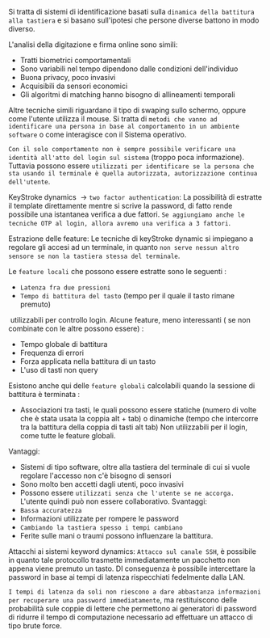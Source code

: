 Si tratta di sistemi di identificazione basati sulla `dinamica della battitura alla tastiera` e si basano sull'ipotesi che persone diverse battono in modo diverso.

L'analisi della digitazione e firma online sono simili:
- Tratti biometrici comportamentali
- Sono variabili nel tempo dipendono dalle condizioni dell'individuo
- Buona privacy, poco invasivi
- Acquisibili da sensori economici
- Gli algoritmi di matching hanno bisogno di allineamenti temporali

Altre tecniche simili riguardano il tipo di swaping sullo schermo, oppure come l'utente utilizza il mouse. Si tratta di `metodi che vanno ad identificare una persona in base al comportamento in un ambiente software` o come interagisce con il Sistema operativo.

`Con il solo comportamento non è sempre possibile verificare una identità all'atto del login sul sistema` (troppo poca informazione). Tuttavia possono essere `utilizzati per identificare se la persona che sta usando il terminale è quella autorizzata, autorizzazione continua dell'utente`.

KeyStroke dynamics  -> `two factor authentication`:
La possibilità di estratte il template direttamente mentre si scrive la password, di fatto rende possibile una istantanea verifica a due fattori. `Se aggiungiamo anche le tecniche OTP al login, allora avremo una verifica a 3 fattori`.

Estrazione delle feature:
Le tecniche di keyStroke dynamic si impiegano a regolare gli accesi ad un terminale, in quanto `non serve nessun altro sensore se non la tastiera stessa del terminale`.

Le `feature locali` che possono essere estratte sono le seguenti :
- `Latenza fra due pressioni`
- `Tempo di battitura del tasto` (tempo per il quale il tasto rimane premuto)

 utilizzabili per controllo login.
Alcune feature, meno interessanti ( se non combinate con le altre possono essere) :
- Tempo globale di battitura
- Frequenza di errori
- Forza applicata nella battitura di un tasto
- L'uso di tasti non query

Esistono anche qui delle `feature globali` calcolabili quando la sessione di battitura è terminata :
- Associazioni tra tasti, le quali possono essere statiche (numero di volte che è stata usata la coppia alt + tab) o dinamiche (tempo che intercorre tra la battitura della coppia di tasti alt tab)
	Non utilizzabili per il login, come tutte le feature globali.

Vantaggi:
- Sistemi di tipo software, oltre alla tastiera del terminale di cui si vuole regolare l'accesso non c'è bisogno di sensori
- Sono molto ben accetti dagli utenti, poco invasivi
- Possono essere `utilizzati senza che l'utente se ne accorga.` L'utente quindi può non essere collaborativo.
Svantaggi:
- `Bassa accuratezza`
- Informazioni utilizzate per rompere le password
- `Cambiando la tastiera spesso i tempi cambiano`
- Ferite sulle mani o traumi possono influenzare la battitura.

Attacchi ai sistemi keyword dynamics:
`Attacco sul canale SSH`, è possibile in quanto tale protocollo trasmette immediatamente un pacchetto non appena viene premuto un tasto. DI conseguenza è possibile intercettare la password in base ai tempi di latenza rispecchiati fedelmente dalla LAN.

`I tempi di latenza da soli non riescono a dare abbastanza informazioni per recuperare una password immediatamente`, ma restituiscono delle probabilità sule coppie di lettere che permettono ai generatori di password di ridurre il tempo di computazione necessario ad effettuare un attacco di tipo brute force.